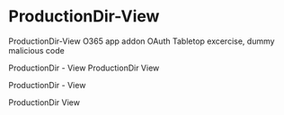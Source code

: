# ProductionDir-View
ProductionDir-View O365 app addon OAuth
Tabletop excercise, dummy malicious code

ProductionDir - View
ProductionDir View



ProductionDir - View


ProductionDir View
